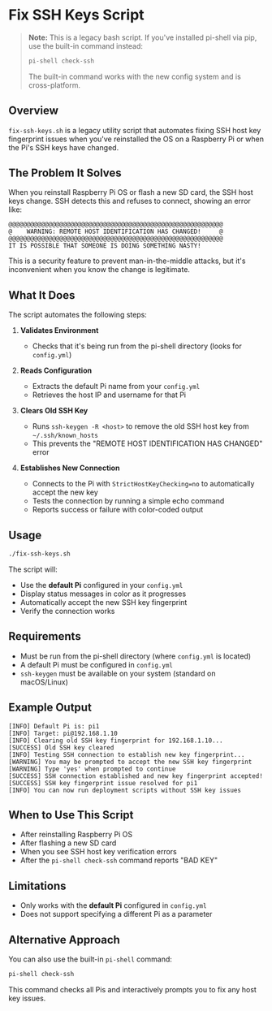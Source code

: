# Fix SSH Keys Script

> **Note:** This is a legacy bash script. If you've installed pi-shell via pip, use the built-in command instead:
> ```bash
> pi-shell check-ssh
> ```
> The built-in command works with the new config system and is cross-platform.

## Overview

`fix-ssh-keys.sh` is a legacy utility script that automates fixing SSH host key fingerprint issues when you've reinstalled the OS on a Raspberry Pi or when the Pi's SSH keys have changed.

## The Problem It Solves

When you reinstall Raspberry Pi OS or flash a new SD card, the SSH host keys change. SSH detects this and refuses to connect, showing an error like:

```
@@@@@@@@@@@@@@@@@@@@@@@@@@@@@@@@@@@@@@@@@@@@@@@@@@@@@@@@@@@
@    WARNING: REMOTE HOST IDENTIFICATION HAS CHANGED!     @
@@@@@@@@@@@@@@@@@@@@@@@@@@@@@@@@@@@@@@@@@@@@@@@@@@@@@@@@@@@
IT IS POSSIBLE THAT SOMEONE IS DOING SOMETHING NASTY!
```

This is a security feature to prevent man-in-the-middle attacks, but it's inconvenient when you know the change is legitimate.

## What It Does

The script automates the following steps:

1. **Validates Environment**
   - Checks that it's being run from the pi-shell directory (looks for `config.yml`)

2. **Reads Configuration**
   - Extracts the default Pi name from your `config.yml`
   - Retrieves the host IP and username for that Pi

3. **Clears Old SSH Key**
   - Runs `ssh-keygen -R <host>` to remove the old SSH host key from `~/.ssh/known_hosts`
   - This prevents the "REMOTE HOST IDENTIFICATION HAS CHANGED" error

4. **Establishes New Connection**
   - Connects to the Pi with `StrictHostKeyChecking=no` to automatically accept the new key
   - Tests the connection by running a simple echo command
   - Reports success or failure with color-coded output

## Usage

```bash
./fix-ssh-keys.sh
```

The script will:
- Use the **default Pi** configured in your `config.yml`
- Display status messages in color as it progresses
- Automatically accept the new SSH key fingerprint
- Verify the connection works

## Requirements

- Must be run from the pi-shell directory (where `config.yml` is located)
- A default Pi must be configured in `config.yml`
- `ssh-keygen` must be available on your system (standard on macOS/Linux)

## Example Output

```
[INFO] Default Pi is: pi1
[INFO] Target: pi@192.168.1.10
[INFO] Clearing old SSH key fingerprint for 192.168.1.10...
[SUCCESS] Old SSH key cleared
[INFO] Testing SSH connection to establish new key fingerprint...
[WARNING] You may be prompted to accept the new SSH key fingerprint
[WARNING] Type 'yes' when prompted to continue
[SUCCESS] SSH connection established and new key fingerprint accepted!
[SUCCESS] SSH key fingerprint issue resolved for pi1
[INFO] You can now run deployment scripts without SSH key issues
```

## When to Use This Script

- After reinstalling Raspberry Pi OS
- After flashing a new SD card
- When you see SSH host key verification errors
- After the `pi-shell check-ssh` command reports "BAD KEY"

## Limitations

- Only works with the **default Pi** configured in `config.yml`
- Does not support specifying a different Pi as a parameter

## Alternative Approach

You can also use the built-in `pi-shell` command:

```bash
pi-shell check-ssh
```

This command checks all Pis and interactively prompts you to fix any host key issues.

